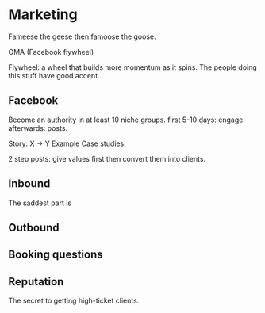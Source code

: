# Marketing
Fameese the geese then famoose the goose.

OMA (Facebook flywheel)

Flywheel: a wheel that builds more momentum as it spins.
The people doing this stuff have good accent.
## Facebook
Become an authority in at least 10 niche groups.
first 5-10 days: engage
afterwards: posts.

Story: X -> Y 
Example
Case studies.

2 step posts: give values first then convert them into clients.

## Inbound 
The saddest part is 
## Outbound


## Booking questions 

## Reputation

The secret to getting high-ticket clients.



